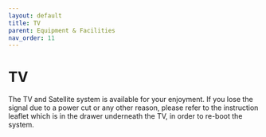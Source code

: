 ```yaml
---
layout: default
title: TV
parent: Equipment & Facilities
nav_order: 11
---
```


# TV

The TV and Satellite system is available for your enjoyment. If you lose the signal due to a power cut or any other reason, please refer to the instruction leaflet which is in the drawer underneath the TV, in order to re-boot the system.